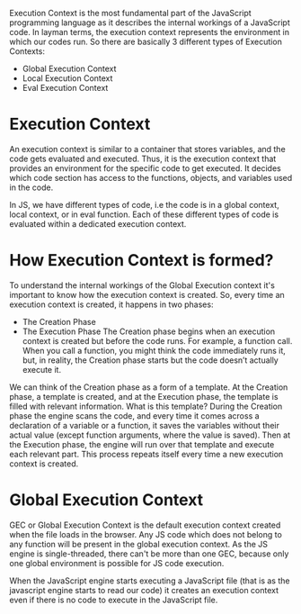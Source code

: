 Execution Context is the most fundamental part of the JavaScript programming language as it describes the internal workings of a JavaScript code. In layman terms, the execution context represents the environment in which our codes run. So there are basically 3 different types of Execution Contexts:

- Global Execution Context
- Local Execution Context
- Eval Execution Context


# Execution Context
An execution context is similar to a container that stores variables, and the code gets evaluated and executed. Thus, it is the execution context that provides an environment for the specific code to get executed. It decides which code section has access to the functions, objects, and variables used in the code.

In JS, we have different types of code, i.e the code is in a global context, local context, or in eval function. Each of these different types of code is evaluated within a dedicated execution context.

# How Execution Context is formed?
To understand the internal workings of the Global Execution context it's important to know how the execution context is created. So, every time an execution context is created, it happens in two phases:

- The Creation Phase
- The Execution Phase
The Creation phase begins when an execution context is created but before the code runs. For example, a function call. When you call a function, you might think the code immediately runs it, but, in reality, the Creation phase starts but the code doesn’t actually execute it.

We can think of the Creation phase as a form of a template. At the Creation phase, a template is created, and at the Execution phase, the template is filled with relevant information. What is this template? During the Creation phase the engine scans the code, and every time it comes across a declaration of a variable or a function, it saves the variables without their actual value (except function arguments, where the value is saved). Then at the Execution phase, the engine will run over that template and execute each relevant part. This process repeats itself every time a new execution context is created.

# Global Execution Context
GEC or Global Execution Context is the default execution context created when the file loads in the browser. Any JS code which does not belong to any function will be present in the global execution context. As the JS engine is single-threaded, there can't be more than one GEC, because only one global environment is possible for JS code execution.

When the JavaScript engine starts executing a JavaScript file (that is as the javascript engine starts to read our code) it creates an execution context even if there is no code to execute in the JavaScript file.



